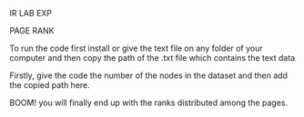 IR LAB EXP

PAGE RANK

To run the code first install or give the text file on any folder of your computer and then copy the path of the .txt file which contains the text data

Firstly, give the code the number of the nodes in the dataset and then add the copied path here.

BOOM! you will finally end up with the ranks distributed among the pages.
